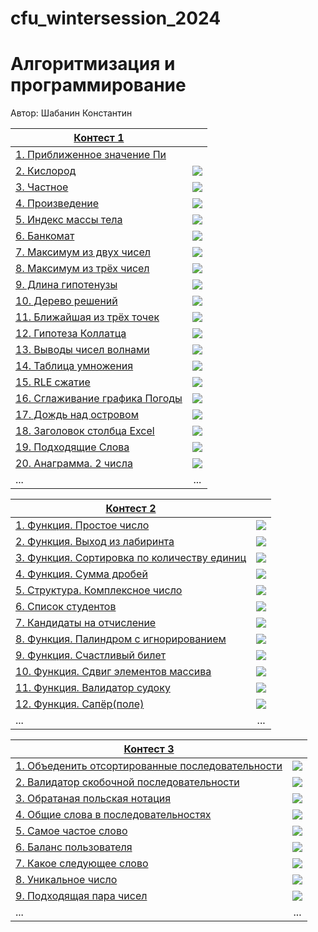 # cfu_wintersession_2024
# Алгоритмизация и программирование
Автор: Шабанин Константин

[Контест 1](https://contest.yandex.ru/contest/53548/problems/) |  |
| --- | :-: |
| [1. Приближенное значение Пи](./contest_01/01/main.cpp) | ![<img src="./img/cpp.png" width="5" />](./img/cpp.png) |
| [2. Кислород](./contest_01/02/main.go) |  ![](./img/go.png) |
| [3. Частное](./contest_01/03/main.cpp) | ![](./img/cpp.png) |
| [4. Произведение](./contest_01/04/main.go) | ![](./img/go.png) |
| [5. Индекс массы тела](./contest_01/05/main.cpp) | ![](./img/cpp.png) |
| [6. Банкомат](./contest_01/06/main.go) | ![](./img/go.png) |
| [7. Максимум из двух чисел](./contest_01/07/main.cpp) | ![](./img/cpp.png) |
| [8. Максимум из трёх чисел](./contest_01/08/main.go) | ![](./img/go.png) |
| [9. Длина гипотенузы](./contest_01/09/main.cpp) | ![](./img/cpp.png) |
| [10. Дерево решений](./contest_01/10/main.go) | ![](./img/go.png) |
| [11. Ближайшая из трёх точек](./contest_01/11/main.cpp) | ![](./img/cpp.png) |
| [12. Гипотеза Коллатца](./contest_01/12/main.go) | ![](./img/go.png) |
| [13. Выводы чисел волнами](./contest_01/13/main.cpp) | ![](./img/cpp.png) |
| [14. Таблица умножения](./contest_01/14/main.go) | ![](./img/go.png) |
| [15. RLE сжатие](./contest_01/15/main.cpp) | ![](./img/cpp.png) |
| [16. Сглаживание графика Погоды](./contest_01/16/main.go) | ![](./img/go.png) |
| [17. Дождь над островом](./contest_01/17/main.cpp) | ![](./img/cpp.png) |
| [18. Заголовок столбца Excel](./contest_01/18/main.cpp) | ![](./img/cpp.png) |
| [19. Подходящие Слова](./contest_01/19/main.cpp) | ![](./img/cpp.png) |
| [20. Анаграмма. 2 числа](./contest_01/20/main.cpp) | ![](./img/cpp.png) |
| ... | ... |

|[Контест 2](https://contest.yandex.ru/contest/53549/problems/) |  |
| --- | :-: |
| [1. Функция. Простое число](./contest_02/01/main.cpp) | ![](./img/cpp.png) |
| [2. Функция. Выход из лабиринта](./contest_02/02/main.cpp) |  ![](./img/cpp.go) |
| [3. Функция. Сортировка по количеству единиц](./contest_02/03/main.cpp) | ![](./img/cpp.png) |
| [4. Функция. Сумма дробей ](./contest_02/04/main.cpp) | ![](./img/cpp.png) |
| [5. Структура. Комплексное число](./contest_02/05/main.cpp) | ![](./img/cpp.png) |
| [6. Список студентов](./contest_02/06/main.cpp) | ![](./img/cpp.png) |
| [7. Кандидаты на отчисление](./contest_02/07/main.go) | ![](./img/go.png) |
| [8. Функция. Палиндром с игнорированием](./contest_02/08/main.go) | ![](./img/go.png) |
| [9. Функция. Счастливый билет](./contest_02/09/main.go) | ![](./img/go.png) |
| [10. Функция. Сдвиг элементов массива](./contest_02/10/main.go) | ![](./img/go.png) |
| [11. Функция. Валидатор судоку](./contest_02/11/main.go) | ![](./img/go.png) |
| [12. Функция. Сапёр(поле)](./contest_02/12/main.go) | ![](./img/go.png) |
| ... | ... |

|[Контест 3](https://contest.yandex.ru/contest/53550/problems/) |  |
| --- | :-: |
| [1. Объеденить отсортированные последовательности](./contest_01/02/main.cpp) |  ![](./img/cpp.png) |
| [2. Валидатор скобочной последовательности](./contest_01/02/main.cpp) |  ![](./img/cpp.png) |
| [3. Обратаная польская нотация](./contest_01/02/main.cpp) |  ![](./img/cpp.png) |
| [4. Общие слова в последовательностях](./contest_01/02/main.cpp) |  ![](./img/cpp.png) |
| [5. Самое частое слово](./contest_01/02/main.cpp) |  ![](./img/cpp.png) |
| [6. Баланс пользователя](./contest_01/02/main.cpp) |  ![](./img/cpp.png) |
| [7. Какое следующее слово](./contest_01/02/main.cpp) |  ![](./img/cpp.png) |
| [8. Уникальное число](./contest_01/02/main.go) |  ![](./img/go.png) |
| [9. Подходящая пара чисел](./contest_01/02/main.go) |  ![](./img/go.png) |
| ... | ... |
